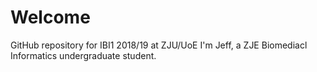 # Welcome
GitHub repository for IBI1 2018/19 at ZJU/UoE
I'm Jeff, a ZJE Biomediacl Informatics undergraduate student.
